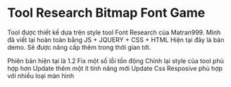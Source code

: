 # Tool Research Bitmap Font Game

Tool được thiết kế dựa trên style tool Font Research của Matran999.
Mình đã viết lại hoàn toàn bằng JS + JQUERY + CSS + HTML
Hiện tại đây là bản demo. Sẽ được nâng cấp thêm trong thời gian tới.

Phiên bản hiện tại là 1.2
Fix một số lỗi tồn động
Chỉnh lại style của tool phù hợp hơn
Update thêm một ít tính năng mới
Update Css Resposive phù hợp với nhiều loại màn hình
